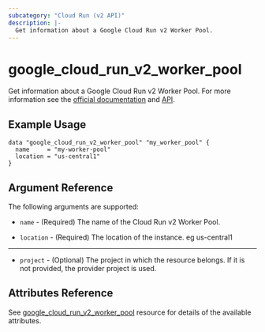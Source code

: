 ```yaml
---
subcategory: "Cloud Run (v2 API)"
description: |-
  Get information about a Google Cloud Run v2 Worker Pool.
---
```


# google_cloud_run_v2_worker_pool

Get information about a Google Cloud Run v2 Worker Pool. For more information see
the [official documentation](https://cloud.google.com/run/docs/)
and [API](https://cloud.google.com/run/docs/apis).

## Example Usage

```hcl
data "google_cloud_run_v2_worker_pool" "my_worker_pool" {
  name     = "my-worker-pool"
  location = "us-central1"
}
```

## Argument Reference

The following arguments are supported:

* `name` - (Required) The name of the Cloud Run v2 Worker Pool.

* `location` - (Required) The location of the instance. eg us-central1

- - -

* `project` - (Optional) The project in which the resource belongs. If it
    is not provided, the provider project is used.

## Attributes Reference

See [google_cloud_run_v2_worker_pool](https://registry.terraform.io/providers/hashicorp/google/latest/docs/resources/cloud_run_v2_worker_pool#argument-reference) resource for details of the available attributes.
